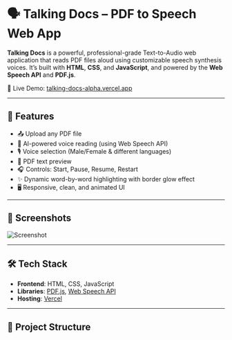 # 🗣️ Talking Docs – PDF to Speech Web App

**Talking Docs** is a powerful, professional-grade Text-to-Audio web application that reads PDF files aloud using customizable speech synthesis voices. It’s built with **HTML**, **CSS**, and **JavaScript**, and powered by the **Web Speech API** and **PDF.js**.

🚀 Live Demo: [talking-docs-alpha.vercel.app](https://talking-docs-alpha.vercel.app)

---

## 🌟 Features

- 📤 Upload any PDF file
- 🧠 AI-powered voice reading (using Web Speech API)
- 🎙 Voice selection (Male/Female & different languages)
- 🧾 PDF text preview
- 🎧 Controls: Start, Pause, Resume, Restart
- ✨ Dynamic word-by-word highlighting with border glow effect
- 🖥️ Responsive, clean, and animated UI

---

## 📸 Screenshots

![Screenshot](https://user-images.githubusercontent.com/yourusername/talking-docs-screenshot.png) <!-- Optional: Add your screenshot URL -->

---

## 🛠 Tech Stack

- **Frontend**: HTML, CSS, JavaScript
- **Libraries**: [PDF.js](https://mozilla.github.io/pdf.js/), [Web Speech API](https://developer.mozilla.org/en-US/docs/Web/API/Web_Speech_API)
- **Hosting**: [Vercel](https://vercel.com)

---

## 📁 Project Structure

